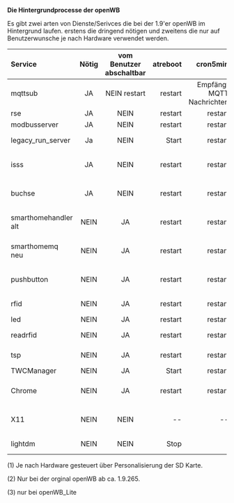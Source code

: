 **Die Hintergrundprocesse der openWB**

Es gibt zwei arten von Dienste/Serivces die bei der 1.9'er openWB im Hintergrund laufen.
erstens die dringend nötigen und zweitens die nur auf Benutzerwunsche je nach Hardware verwendet werden.


| Service | Nötig | vom Benutzer<br>abschaltbar  | atreboot | cron5min | Bemerkung |
|:------------------ |:---------------:|:----------------:|-------------------:|-------------------:|-------------------:|
| mqttsub | JA | NEIN restart | restart | Empfängt MQTT Nachrichten |
| rse | JA | NEIN| restart | restart | wg. u.a KfW|
| modbusserver| JA | NEIN | restart | restart | wg. u.a KfW |
| legacy_run_server | Ja | NEIN | Start | restart | nicht bei openWB_Lite |
| isss| JA | NEIN| restart | restart | bei "nur Ladepunkt" (1) |
| buchse| JA | NEIN | restart | restart | bei "nur Ladepunkt" (1)  |
| smarthomehandler<br>alt | NEIN | JA | restart | restart | nur einer der beiden ist aktiv |
| smarthomemq<br>neu | NEIN | JA | restart | restart | nur einer der beiden ist aktiv |
 pushbutton| NEIN| JA | restart | restart | Nur wenn Ladetaster vorhanden |
| rfid| NEIN| JA| restart | restart | je nach RFID Mode|
| led | NEIN | JA | restart | restart | |
| readrfid| NEIN| JA| restart | restart | je nach RFID Mode |
| tsp| NEIN |JA | restart | restart | Versendet Events  (3)|
| TWCManager| NEIN| JA| Start | restart | 
| Chrome | NEIN| JA| restart | restart | nur wenn Display vorhanden |
| X11 | NEIN| NEIN | -- | -- | nur wenn Display vorhanden |
|lightdm | NEIN | NEIN | Stop | | Stop wenn kein Display |


(1) Je nach Hardware gesteuert über Personalisierung der SD Karte.

(2) Nur bei der orginal openWB ab ca. 1.9.265.

(3) nur bei openWB_Lite
